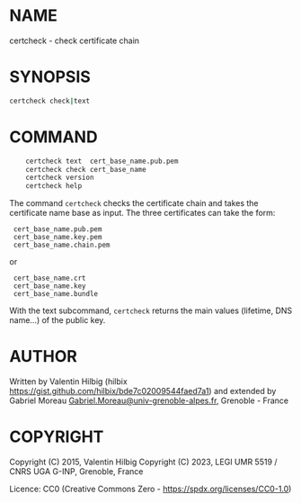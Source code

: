 # NAME

certcheck - check certificate chain

# SYNOPSIS

```bash
certcheck check|text
```

# COMMAND

```bash
    certcheck text  cert_base_name.pub.pem
    certcheck check cert_base_name
    certcheck version
    certcheck help
```

The command `certcheck` checks the certificate chain
and takes the certificate name base as input.
The three certificates can take the form:

     cert_base_name.pub.pem
     cert_base_name.key.pem
     cert_base_name.chain.pem

or

     cert_base_name.crt
     cert_base_name.key
     cert_base_name.bundle
 
With the text subcommand, `certcheck` returns the main values
(lifetime, DNS name...) of the public key.

# AUTHOR

Written by Valentin Hilbig (hilbix https://gist.github.com/hilbix/bde7c02009544faed7a1)
and extended by Gabriel Moreau <Gabriel.Moreau@univ-grenoble-alpes.fr>, Grenoble - France

# COPYRIGHT

Copyright (C) 2015, Valentin Hilbig
Copyright (C) 2023, LEGI UMR 5519 / CNRS UGA G-INP, Grenoble, France

Licence: CC0 (Creative Commons Zero - https://spdx.org/licenses/CC0-1.0)
